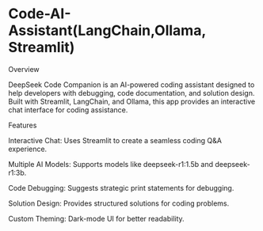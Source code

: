 # Code-AI-Assistant(LangChain,Ollama, Streamlit)

Overview

DeepSeek Code Companion is an AI-powered coding assistant designed to help developers with debugging, code documentation, and solution design. Built with Streamlit, LangChain, and Ollama, this app provides an interactive chat interface for coding assistance.

Features

Interactive Chat: Uses Streamlit to create a seamless coding Q&A experience.

Multiple AI Models: Supports models like deepseek-r1:1.5b and deepseek-r1:3b.

Code Debugging: Suggests strategic print statements for debugging.

Solution Design: Provides structured solutions for coding problems.

Custom Theming: Dark-mode UI for better readability.
